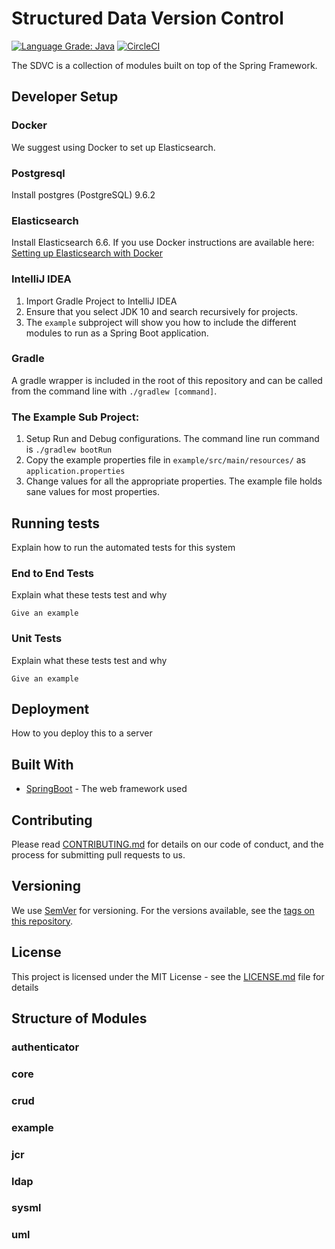 # Structured Data Version Control
[![Language Grade: Java](https://img.shields.io/lgtm/grade/java/g/Open-MBEE/mms.svg?logo=lgtm&logoWidth=18)](https://lgtm.com/projects/g/Open-MBEE/mms/context:java) [![CircleCI](https://circleci.com/gh/Open-MBEE/mms.svg?style=svg)](https://circleci.com/gh/Open-MBEE/mms)

The SDVC is a collection of modules built on top of the Spring Framework.

## Developer Setup
### Docker 
We suggest using Docker to set up Elasticsearch.

### Postgresql
Install postgres (PostgreSQL) 9.6.2

### Elasticsearch
Install Elasticsearch 6.6.  If you use Docker instructions are available here: [Setting up Elasticsearch with Docker](https://www.elastic.co/guide/en/elasticsearch/reference/current/docker.html)

### IntelliJ IDEA

1. Import Gradle Project to IntelliJ IDEA
2. Ensure that you select JDK 10 and search recursively for projects.
3. The `example` subproject will show you how to include the different modules to run as a Spring Boot application.

### Gradle
A gradle wrapper is included in the root of this repository and can be called from the command line with `./gradlew [command]`.

### The Example Sub Project:
1. Setup Run and Debug configurations. The command line run command is `./gradlew bootRun`
2. Copy the example properties file in `example/src/main/resources/` as `application.properties`
3. Change values for all the appropriate properties. The example file holds sane values for most properties.

## Running tests

Explain how to run the automated tests for this system

### End to End Tests

Explain what these tests test and why

```
Give an example
```

### Unit Tests

Explain what these tests test and why

```
Give an example
```

## Deployment

How to you deploy this to a server

## Built With

* [SpringBoot](https://spring.io/projects/spring-boot) - The web framework used


## Contributing

Please read [CONTRIBUTING.md](github.com) for details on our code of conduct, and the process for submitting pull requests to us.

## Versioning

We use [SemVer](http://semver.org/) for versioning. For the versions available, see the [tags on this repository](https://github.com/your/project/tags). 


## License

This project is licensed under the MIT License - see the [LICENSE.md](LICENSE.md) file for details

## Structure of Modules 
### authenticator
### core
### crud
### example 
### jcr 
### ldap
### sysml
### uml



